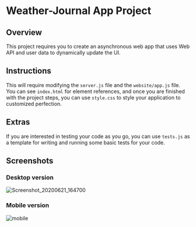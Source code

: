 # Weather-Journal App Project

## Overview
This project requires you to create an asynchronous web app that uses Web API and user data to dynamically update the UI. 

## Instructions
This will require modifying the `server.js` file and the `website/app.js` file. You can see `index.html` for element references, and once you are finished with the project steps, you can use `style.css` to style your application to customized perfection.

## Extras
If you are interested in testing your code as you go, you can use `tests.js` as a template for writing and running some basic tests for your code.

## Screenshots
### Desktop version

![Screenshot_20200621_164700](https://user-images.githubusercontent.com/64216992/85227711-61510500-b3df-11ea-8b87-efb8a5f56d4c.jpg)

### Mobile version

![mobile](https://user-images.githubusercontent.com/64216992/85227715-66ae4f80-b3df-11ea-9261-5e0d882d3f4f.jpg)
